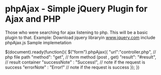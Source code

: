 phpAjax - Simple jQuery Plugin for Ajax and PHP
=======



Those who were searching for ajax listening to php. This will be a basic plugin to that.
Example:
Download jquery libraryin www.jquery.com
include phpAjax.js
Sample implemetation

$(document).ready(function(){
	$("form").phpAjax({
		"url":"controller.php",     // php file path
		"method": "get",            // form method (post , get)
		"result": "#result",        // result container
		"successNote" : "Success!",   // note if the request is success
		"errorNote" : "Error!"   // note if the request is success
	});
})

